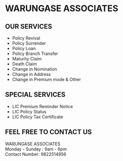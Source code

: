 
# WARUNGASE ASSOCIATES

## OUR SERVICES

- Policy Revival
- Policy Surrender
- Policy Loan
- Policy Branch Transfer
- Maturity Claim
- Death Claim
- Change in Nomination
- Change in Address    
- Change in Premium mode & Other

## SPECIAL SERVICES

- LIC Premium Reminder Notice
- LIC Policy Status
- LIC Policy Tax Certificate
 
## FEEL FREE TO CONTACT US

WARUNGASE ASSOCIATES<br>
Monday - Sunday : 9am - 6pm<br>
Contact Number: 9822514956












